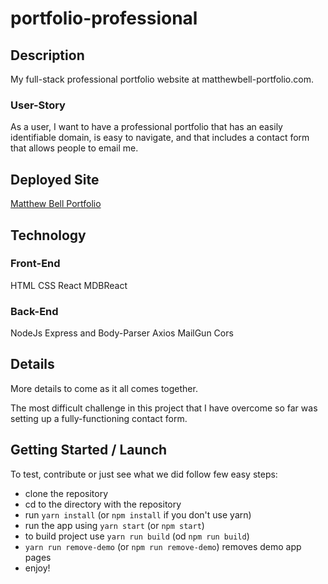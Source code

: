 # portfolio-professional

## Description

My full-stack professional portfolio website at matthewbell-portfolio.com.

### User-Story

As a user, I want to have a professional portfolio that has an easily identifiable domain, is easy to navigate, and that includes a contact form that allows people to email me.

## Deployed Site

[Matthew Bell Portfolio](https://portfolio-mattbell.herokuapp.com/gallery_code "Deployed App on Heroku")

## Technology

### Front-End

HTML
CSS
React
MDBReact

### Back-End

NodeJs
Express and Body-Parser
Axios
MailGun
Cors

## Details

More details to come as it all comes together.

The most difficult challenge in this project that I have overcome so far was setting up a fully-functioning contact form.

## Getting Started / Launch

To test, contribute or just see what we did follow few easy steps:
- clone the repository
- cd to the directory with the repository
- run `yarn install` (or `npm install` if you don't use yarn)
- run the app using `yarn start` (or `npm start`)
- to build project use `yarn run build` (od `npm run build`)
- `yarn run remove-demo` (or `npm run remove-demo`) removes demo app pages
- enjoy!
